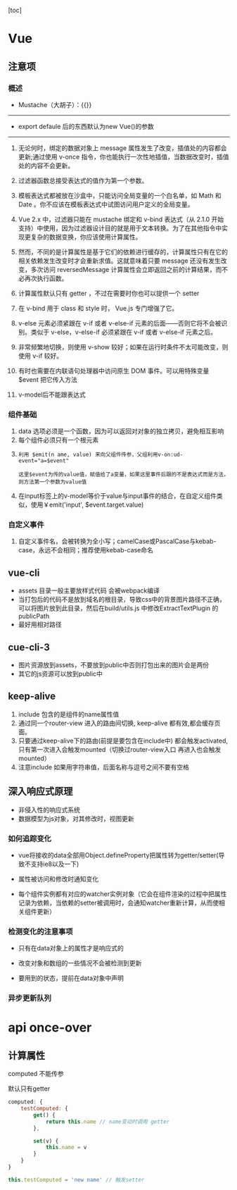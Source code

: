 [toc]

# Vue

## 注意项

### 概述

- Mustache（大胡子）：{{}}  

---
- export defaule 后的东西默认为new Vue()的参数  

---
1. 无论何时，绑定的数据对象上 message 属性发生了改变，插值处的内容都会更新;通过使用 v-once 指令，你也能执行一次性地插值，当数据改变时，插值处的内容不会更新。

2. 过滤器函数总接受表达式的值作为第一个参数。

3. 模板表达式都被放在沙盒中，只能访问全局变量的一个白名单，如 Math 和 Date 。你不应该在模板表达式中试图访问用户定义的全局变量。

4. Vue 2.x 中，过滤器只能在 mustache 绑定和 v-bind 表达式（从 2.1.0 开始支持）中使用，因为过滤器设计目的就是用于文本转换。为了在其他指令中实现更复杂的数据变换，你应该使用计算属性。

5. 然而，不同的是计算属性是基于它们的依赖进行缓存的，计算属性只有在它的相关依赖发生改变时才会重新求值。这就意味着只要 message 还没有发生改变，多次访问 reversedMessage 计算属性会立即返回之前的计算结果，而不必再次执行函数。

6. 计算属性默认只有 getter ，不过在需要时你也可以提供一个 setter 

7. 在 v-bind 用于 class 和 style 时， Vue.js 专门增强了它。

8. v-else 元素必须紧跟在 v-if 或者 v-else-if 元素的后面——否则它将不会被识别。类似于 v-else，v-else-if 必须紧跟在 v-if 或者 v-else-if 元素之后。

9. 非常频繁地切换，则使用 v-show 较好；如果在运行时条件不太可能改变，则使用 v-if 较好。

10. 有时也需要在内联语句处理器中访问原生 DOM 事件。可以用特殊变量 $event 把它传入方法

11. v-model后不能跟表达式

### 组件基础
1. data 选项必须是一个函数，因为可以返回对对象的独立拷贝，避免相互影响
2. 每个组件必须只有一个根元素
3. 
    ```
    利用 $emit(n ame, value) 来向父组件传参，父组利用v-on:ud-event="a=$event"
    
    这里$event为传的value值，赋值给了a变量，如果这里事件后跟的不是表达式而是方法，则方法第一个参数为value值
    ```
4. 在input标签上的v-model等价于value与input事件的结合，在自定义组件类似，使用￥emit('input', $event.target.value)

### 自定义事件
1. 自定义事件名，会被转换为全小写；camelCase或PascalCase与kebab-case，永远不会相同；推荐使用kebab-case命名


## vue-cli
- assets 目录一般主要放样式代码 会被webpack编译
- 当打包后的代码不是放到域名的根目录，导致css中的背景图片路径不正确，可以将图片放到此目录，然后在build/utils.js 中修改ExtractTextPlugin 的 publicPath
- 最好用相对路径

## cue-cli-3
- 图片资源放到assets，不要放到public中否则打包出来的图片会是两份
- 其它的js资源可以放到public中

## keep-alive
1. include 包含的是组件的name属性值
2. 通过同一个router-view 进入的路由间切换, keep-alive 都有效,都会缓存页面。
3. 只要通过keep-alive下的路由(前提是要包含在include中) 都会触发activated, 只有第一次进入会触发mounted（切换过router-view入口 再进入也会触发mounted）
4. 注意include 如果用字符串值，后面名称与逗号之间不要有空格

## 深入响应式原理
 - 非侵入性的响应式系统
 - 数据模型为js对象，对其修改时，视图更新

### 如何追踪变化

- vue将接收的data全部用Object.defineProperty把属性转为getter/setter(导致不支持ie8以及一下)

- 属性被访问和修改时通知变化

- 每个组件实例都有对应的watcher实例对象（它会在组件渲染的过程中把属性记录为依赖，当依赖的setter被调用时，会通知watcher重新计算，从而使相关组件更新）

### 检测变化的注意事项

- 只有在data对象上的属性才是响应式的

- 改变对象和数组的一些情况不会被检测到更新

- 要用到的状态，提前在data对象中声明

### 异步更新队列


# api once-over

## 计算属性
computed 不能传参

默认只有getter
```js
computed: {
    testComputed: {
        get() {
            return this.name // name变动时调用 getter
        },

        set(v) {
            this.name = v
        }
    }
}

this.testComputed = 'new name' // 触发setter
```

